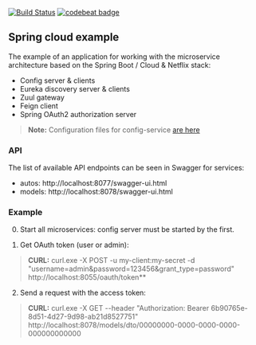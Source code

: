 [![Build Status](https://travis-ci.org/Paz1506/cloud-example.svg?branch=master)](https://travis-ci.org/Paz1506/cloud-example)
[![codebeat badge](https://codebeat.co/badges/fde06c30-2c9c-4b85-996d-1fdadc2d8419)](https://codebeat.co/projects/github-com-paz1506-cloud-example-master)


<h2>Spring cloud example</h2>

The example of an application for working with the microservice architecture based on the Spring Boot / Cloud & Netflix stack:
* Config server & clients
* Eureka discovery server & clients
* Zuul gateway
* Feign client
* Spring OAuth2 authorization server

> **Note:** Configuration files for config-service [are here](https://github.com/Paz1506/spring-cloud-config)

<h3>API</h3>

The list of available API endpoints can be seen in Swagger for services:
* autos: http://localhost:8077/swagger-ui.html
* models: http://localhost:8078/swagger-ui.html

<h3>Example</h3>

0) Start all microservices: config server must be started by the first.

1) Get OAuth token (user or admin):

> **CURL:** curl.exe -X POST -u my-client:my-secret -d "username=admin&password=123456&grant_type=password" http://localhost:8055/oauth/token**

2) Send a request with the access token:

> **CURL:** curl.exe -X GET --header "Authorization: Bearer 6b90765e-8d51-4d27-9d98-ab21d8527751"  http://localhost:8078/models/dto/00000000-0000-0000-0000-000000000000
